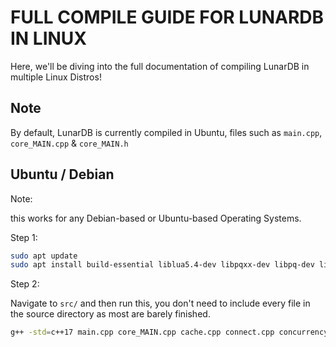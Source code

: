 # FULL COMPILE GUIDE FOR LUNARDB IN LINUX

Here, we'll be diving into the full documentation of compiling
LunarDB in multiple Linux Distros!

## Note

By default, LunarDB is currently compiled in Ubuntu, files such as `main.cpp`, `core_MAIN.cpp` & `core_MAIN.h`

## Ubuntu / Debian

Note:

this works for any Debian-based or Ubuntu-based Operating Systems.

Step 1:

```bash
sudo apt update
sudo apt install build-essential liblua5.4-dev libpqxx-dev libpq-dev libcurl4-openssl-dev libboost-all-dev libasio-dev
```

Step 2:

Navigate to `src/` and then run this, you don't need to include every file
in the source directory as most are barely finished.

```bash
g++ -std=c++17 main.cpp core_MAIN.cpp cache.cpp connect.cpp concurrency.cpp saved.cpp sql.cpp module.cpp parser.cpp sharding.cpp hashing.cpp -I/usr/include/lua5.4 -llua5.4 -lpqxx -lpq -lcurl -lboost_system -pthread -o ../bin/lunardb
```
